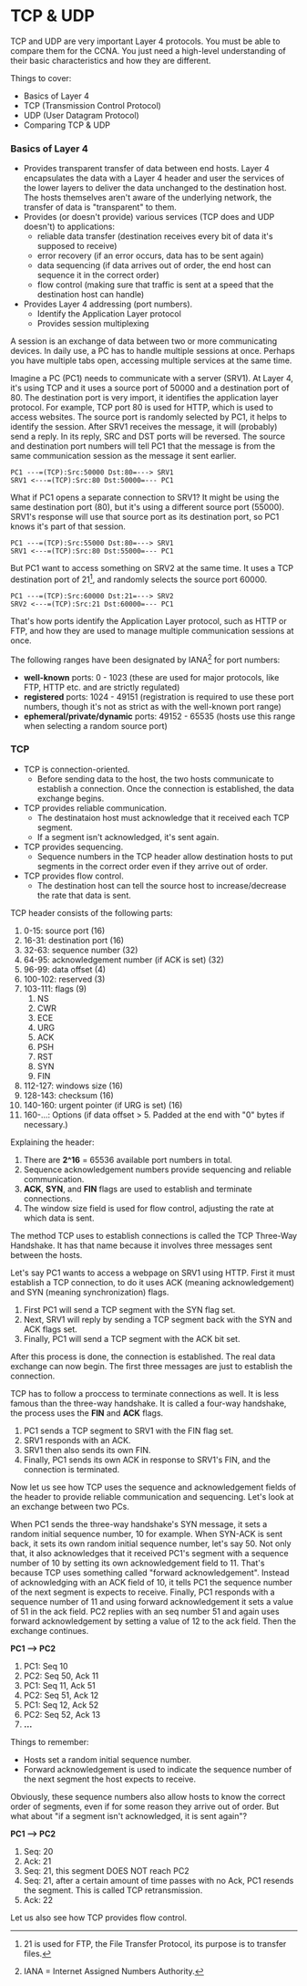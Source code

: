 # TCP & UDP

TCP and UDP are very important Layer 4 protocols. You must be able to compare
them for the CCNA. You just need a high-level understanding of their basic
characteristics and how they are different.

Things to cover:
- Basics of Layer 4
- TCP (Transmission Control Protocol)
- UDP (User Datagram Protocol)
- Comparing TCP & UDP

### Basics of Layer 4

- Provides transparent transfer of data between end hosts. Layer 4 encapsulates
the data with a Layer 4 header and user the services of the lower layers to
deliver the data unchanged to the destination host. The hosts themselves aren't
aware of the underlying network, the transfer of data is "transparent" to them.
- Provides (or doesn't provide) various services (TCP does and UDP doesn't) to
  applications:
    - reliable data transfer (destination receives every bit of data it's
      supposed to receive)
    - error recovery (if an error occurs, data has to be sent again)
    - data sequencing (if data arrives out of order, the end host can sequence
      it in the correct order)
    - flow control (making sure that traffic is sent at a speed that the
      destination host can handle)
- Provides Layer 4 addressing (port numbers).
    - Identify the Application Layer protocol
    - Provides session multiplexing

A session is an exchange of data between two or more communicating devices. In
daily use, a PC has to handle multiple sessions at once. Perhaps you have
multiple tabs open, accessing multiple services at the same time.

Imagine a PC (PC1) needs to communicate with a server (SRV1). At Layer 4, it's 
using TCP and it uses a source port of 50000 and a destination port of 80. The
destination port is very import, it identifies the application layer protocol.
For example, TCP port 80 is used for HTTP, which is used to access websites.
The source port is randomly selected by PC1, it helps to identify the session. 
After SRV1 receives the message, it will (probably) send a reply. In its reply,
SRC and DST ports will be reversed. The source and destination port numbers will
tell PC1 that the message is from the same communication session as the message
it sent earlier.

    PC1 ---=(TCP):Src:50000 Dst:80=---> SRV1
    SRV1 <---=(TCP):Src:80 Dst:50000=--- PC1 

What if PC1 opens a separate connection to SRV1? It might be using the same
destination port (80), but it's using a different source port (55000). SRV1's
response will use that source port as its destination port, so PC1 knows it's
part of that session. 

    PC1 ---=(TCP):Src:55000 Dst:80=---> SRV1
    SRV1 <---=(TCP):Src:80 Dst:55000=--- PC1 

But PC1 want to access something on SRV2 at the same time. It uses a TCP
destination port of 21[^1], and randomly selects the source port 60000.

    PC1 ---=(TCP):Src:60000 Dst:21=---> SRV2
    SRV2 <---=(TCP):Src:21 Dst:60000=--- PC1 

[^1]: 21 is used for FTP, the File Transfer Protocol, its purpose is to
    transfer files.

That's how ports identify the Application Layer protocol, such as HTTP or FTP,
and how they are used to manage multiple communication sessions at once.
    
The following ranges have been designated by IANA[^2] for port numbers:

- **well-known** ports: 0 - 1023 (these are used for major protocols, like FTP,
  HTTP etc. and are strictly regulated)
- **registered** ports: 1024 - 49151 (registration is required to use these
  port numbers, though it's not as strict as with the well-known port range)
- **ephemeral/private/dynamic** ports: 49152 - 65535 (hosts use this range when
selecting a random source port)

[^2]: IANA = Internet Assigned Numbers Authority.

### TCP

- TCP is connection-oriented.
    - Before sending data to the host, the two hosts communicate to establish a
      connection. Once the connection is established, the data exchange begins.
- TCP provides reliable communication.
    - The destinataion host must acknowledge that it received each TCP segment.
    - If a segment isn't acknowledged, it's sent again.
- TCP provides sequencing.
    - Sequence numbers in the TCP header allow destination hosts to put
      segments in the correct order even if they arrive out of order.
- TCP provides flow control.
    - The destination host can tell the source host to increase/decrease the
      rate that data is sent.

TCP header consists of the following parts:

1. 0-15: source port (16)
2. 16-31: destination port (16)
3. 32-63: sequence number (32)
1. 64-95: acknowledgement number (if ACK is set) (32)
1. 96-99: data offset (4)
1. 100-102: reserved (3)
1. 103-111: flags (9)
    1. NS
    1. CWR
    1. ECE
    1. URG
    1. ACK
    1. PSH
    1. RST
    1. SYN
    1. FIN
1. 112-127: windows size (16)
1. 128-143: checksum (16)
1. 140-160: urgent pointer (if URG is set) (16)
1. 160-...: Options (if data offset > 5. Padded at the end with "0" bytes if
   necessary.)

Explaining the header:

1. There are **2^16** = 65536 available port numbers in total.
1. Sequence acknowledgement numbers provide sequencing and reliable
   communication.
1. **ACK**, **SYN**, and **FIN** flags are used to establish and terminate
   connections.
1. The window size field is used for flow control, adjusting the rate at which
   data is sent.
    
The method TCP uses to establish connections is called the TCP Three-Way
Handshake. It has that name because it involves three messages sent between the 
hosts. 

Let's say PC1 wants to access a webpage on SRV1 using HTTP. First it must
establish a TCP connection, to do it uses ACK (meaning acknowledgement) and SYN
(meaning synchronization) flags.

1. First PC1 will send a TCP segment with the SYN flag set. 
2. Next, SRV1 will reply by sending a TCP segment back with the SYN and ACK
   flags set. 
3. Finally, PC1 will send a TCP segment with the ACK bit set. 

After this process is done, the connection is established. The real data
exchange can now begin. The first three messages are just to establish the
connection.

TCP has to follow a proccess to terminate connections as well. It is less
famous than the three-way handshake. It is called a four-way handshake, the
process uses the **FIN** and **ACK** flags.

1. PC1 sends a TCP segment to SRV1 with the FIN flag set.
2. SRV1 responds with an ACK.
1. SRV1 then also sends its own FIN.
1. Finally, PC1 sends its own ACK in response to SRV1's FIN, and the connection
   is terminated.


Now let us see how TCP uses the sequence and acknowledgement fields of the
header to provide reliable communication and sequencing. Let's look at an exchange between two PCs.

When PC1 sends the three-way handshake's SYN message, it sets a random initial
sequence number, 10 for example. When SYN-ACK is sent back, it sets its own
random initial sequence number, let's say 50. Not only that, it also
acknowledges that it received PC1's segment with a sequence number of 10 by
setting its own acknowledgement field to 11. That's because TCP uses something
called "forward acknowledgement". Instead of acknowledging with an ACK field of
10, it tells PC1 the sequence number of the next segment is expects to receive. 
Finally, PC1 responds with a sequence number of 11 and using forward
acknowledgement it sets a value of 51 in the ack field. PC2 replies with an seq
number 51 and again uses forward acknowledgement by setting a value of 12 to
the ack field. Then the exchange continues.

**PC1 --> PC2**

1. PC1: Seq 10
2. PC2: Seq 50, Ack 11
3. PC1: Seq 11, Ack 51
4. PC2: Seq 51, Ack 12
5. PC1: Seq 12, Ack 52
6. PC2: Seq 52, Ack 13
1. **...**

Things to remember:

- Hosts set a random initial sequence number.
- Forward acknowledgement is used to indicate the sequence number of the next
segment the host expects to receive.

Obviously, these sequence numbers also allow hosts to know the correct order of
segments, even if for some reason they arrive out of order. But what about "if
a segment isn't acknowledged, it is sent again"?

**PC1 --> PC2**
1. Seq: 20
2. Ack: 21
3. Seq: 21, this segment DOES NOT reach PC2
4. Seq: 21, after a certain amount of time passes with no Ack, PC1 resends the
   segment. This is called TCP retransmission.
5. Ack: 22

Let us also see how TCP provides flow control.




